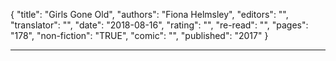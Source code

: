 {
"title": "Girls Gone Old",
"authors": "Fiona Helmsley",
"editors": "",
"translator": "",
"date": "2018-08-16",
"rating": "",
"re-read": "",
"pages": "178",
"non-fiction": "TRUE",
"comic": "",
"published": "2017"
}

---

